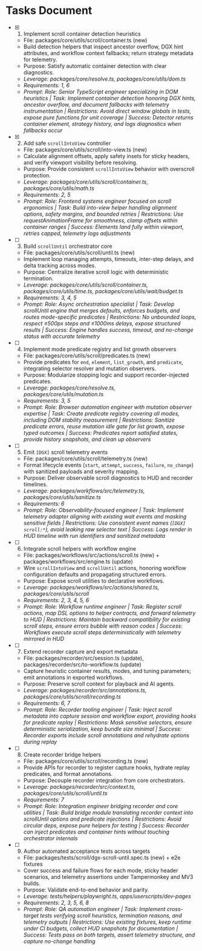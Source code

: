 # Tasks Document

- [x] 1. Implement scroll container detection heuristics
  - File: packages/core/utils/scroll/container.ts (new)
  - Build detection helpers that inspect ancestor overflow, DGX hint attributes, and workflow context fallbacks; return strategy metadata for telemetry.
  - Purpose: Satisfy automatic container detection with clear diagnostics.
  - _Leverage: packages/core/resolve.ts, packages/core/utils/dom.ts_
  - _Requirements: 1, 6_
  - _Prompt: Role: Senior TypeScript engineer specializing in DOM heuristics | Task: Implement container detection honoring DGX hints, ancestor overflow, and document fallbacks with telemetry instrumentation | Restrictions: Avoid direct window globals in tests, expose pure functions for unit coverage | Success: Detector returns container element, strategy history, and logs diagnostics when fallbacks occur_

- [x] 2. Add safe `scrollIntoView` controller
  - File: packages/core/utils/scroll/into-view.ts (new)
  - Calculate alignment offsets, apply safety insets for sticky headers, and verify viewport visibility before resolving.
  - Purpose: Provide consistent `scrollIntoView` behavior with overscroll protection.
  - _Leverage: packages/core/utils/scroll/container.ts, packages/core/utils/math.ts_
  - _Requirements: 2, 5_
  - _Prompt: Role: Frontend systems engineer focused on scroll ergonomics | Task: Build into-view helper handling alignment options, safety margins, and bounded retries | Restrictions: Use requestAnimationFrame for smoothness, clamp offsets within container ranges | Success: Elements land fully within viewport, retries capped, telemetry logs adjustments_

- [ ] 3. Build `scrollUntil` orchestrator core
  - File: packages/core/utils/scroll/until.ts (new)
  - Implement loop managing attempts, timeouts, inter-step delays, and delta tracking across modes.
  - Purpose: Centralize iterative scroll logic with deterministic termination.
  - _Leverage: packages/core/utils/scroll/container.ts, packages/core/utils/time.ts, packages/core/utils/wait/budget.ts_
  - _Requirements: 3, 4, 5_
  - _Prompt: Role: Async orchestration specialist | Task: Develop scrollUntil engine that merges defaults, enforces budgets, and routes mode-specific predicates | Restrictions: No unbounded loops, respect ≤500px steps and ≤1000ms delays, expose structured results | Success: Engine handles success, timeout, and no-change status with accurate telemetry_

- [ ] 4. Implement mode predicate registry and list growth observers
  - File: packages/core/utils/scroll/predicates.ts (new)
  - Provide predicates for `end`, `element`, `list_growth`, and `predicate`, integrating selector resolver and mutation observers.
  - Purpose: Modularize stopping logic and support recorder-injected predicates.
  - _Leverage: packages/core/resolve.ts, packages/core/utils/mutation.ts_
  - _Requirements: 3, 5_
  - _Prompt: Role: Browser automation engineer with mutation observer expertise | Task: Create predicate registry covering all modes, including DOM stability measurement | Restrictions: Sanitize predicate errors, reuse mutation idle gate for list growth, expose typed outcomes | Success: Predicates report satisfied states, provide history snapshots, and clean up observers_

- [ ] 5. Emit `[DGX]` scroll telemetry events
  - File: packages/core/utils/scroll/telemetry.ts (new)
  - Format lifecycle events (`start`, `attempt`, `success`, `failure`, `no_change`) with sanitized payloads and severity mapping.
  - Purpose: Deliver observable scroll diagnostics to HUD and recorder timelines.
  - _Leverage: packages/workflows/src/telemetry.ts, packages/core/utils/sanitize.ts_
  - _Requirements: 6_
  - _Prompt: Role: Observability-focused engineer | Task: Implement telemetry adapter aligning with existing wait events and masking sensitive fields | Restrictions: Use consistent event names (`[DGX] scroll:*`), avoid leaking raw selector text | Success: Logs render in HUD timeline with run identifiers and sanitized metadata_

- [ ] 6. Integrate scroll helpers with workflow engine
  - File: packages/workflows/src/actions/scroll.ts (new) + packages/workflows/src/engine.ts (update)
  - Wire `scrollIntoView` and `scrollUntil` actions, honoring workflow configuration defaults and propagating structured errors.
  - Purpose: Expose scroll utilities to declarative workflows.
  - _Leverage: packages/workflows/src/actions/shared.ts, packages/core/utils/scroll_
  - _Requirements: 2, 3, 4, 5, 6_
  - _Prompt: Role: Workflow runtime engineer | Task: Register scroll actions, map DSL options to helper contracts, and forward telemetry to HUD | Restrictions: Maintain backward compatibility for existing scroll steps, ensure errors bubble with reason codes | Success: Workflows execute scroll steps deterministically with telemetry mirrored in HUD_

- [ ] 7. Extend recorder capture and export metadata
  - File: packages/recorder/src/session.ts (update), packages/recorder/src/to-workflow.ts (update)
  - Capture heuristic container results, modes, and tuning parameters; emit annotations in exported workflows.
  - Purpose: Preserve scroll context for playback and AI agents.
  - _Leverage: packages/recorder/src/annotations.ts, packages/core/utils/scroll/recording.ts_
  - _Requirements: 6, 7_
  - _Prompt: Role: Recorder tooling engineer | Task: Inject scroll metadata into capture session and workflow export, providing hooks for predicate replay | Restrictions: Mask sensitive selectors, ensure deterministic serialization, keep bundle size minimal | Success: Recorder exports include scroll annotations and rehydrate options during replay_

- [ ] 8. Create recorder bridge helpers
  - File: packages/core/utils/scroll/recording.ts (new)
  - Provide APIs for recorder to register capture hooks, hydrate replay predicates, and format annotations.
  - Purpose: Decouple recorder integration from core orchestrators.
  - _Leverage: packages/recorder/src/context.ts, packages/core/utils/scroll/until.ts_
  - _Requirements: 7_
  - _Prompt: Role: Integration engineer bridging recorder and core utilities | Task: Build bridge module translating recorder context into scrollUntil options and predicate injections | Restrictions: Avoid circular deps, expose pure helpers for testing | Success: Recorder can inject predicates and container hints without touching orchestrator internals_

- [ ] 9. Author automated acceptance tests across targets
  - File: packages/tests/scroll/dgx-scroll-until.spec.ts (new) + e2e fixtures
  - Cover success and failure flows for each mode, sticky header scenarios, and telemetry assertions under Tampermonkey and MV3 builds.
  - Purpose: Validate end-to-end behavior and parity.
  - _Leverage: tests/helpers/playwright.ts, apps/userscripts/dev-pages_
  - _Requirements: 2, 3, 5, 6, 8_
  - _Prompt: Role: QA automation engineer | Task: Implement cross-target tests verifying scroll heuristics, termination reasons, and telemetry outputs | Restrictions: Use existing fixtures, keep runtime under CI budgets, collect HUD snapshots for documentation | Success: Tests pass on both targets, assert telemetry structure, and capture no-change handling_
